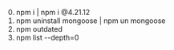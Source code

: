 0. npm i <packageName> | npm i <packageName>@4.21.12
1. npm uninstall mongoose | npm un mongoose
2. npm outdated
3. npm list --depth=0
